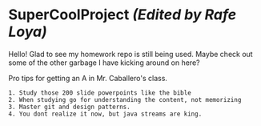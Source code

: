 # SuperCoolProject *(Edited by Rafe Loya)*

Hello! Glad to see my homework repo is still being used. Maybe check out some of the other garbage I have kicking around on here?

Pro tips for getting an A in Mr. Caballero's class. 

    1. Study those 200 slide powerpoints like the bible
    2. When studying go for understanding the content, not memorizing
    3. Master git and design patterns. 
    4. You dont realize it now, but java streams are king. 
  
